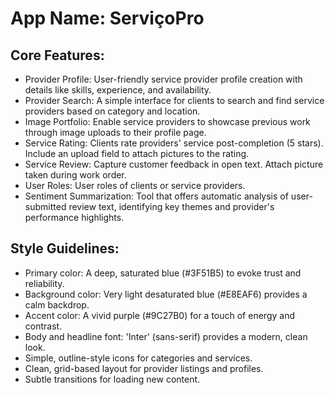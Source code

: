 # **App Name**: ServiçoPro

## Core Features:

- Provider Profile: User-friendly service provider profile creation with details like skills, experience, and availability.
- Provider Search: A simple interface for clients to search and find service providers based on category and location.
- Image Portfolio: Enable service providers to showcase previous work through image uploads to their profile page.
- Service Rating: Clients rate providers' service post-completion (5 stars). Include an upload field to attach pictures to the rating.
- Service Review: Capture customer feedback in open text. Attach picture taken during work order.
- User Roles: User roles of clients or service providers.
- Sentiment Summarization: Tool that offers automatic analysis of user-submitted review text, identifying key themes and provider's performance highlights.

## Style Guidelines:

- Primary color: A deep, saturated blue (#3F51B5) to evoke trust and reliability.
- Background color: Very light desaturated blue (#E8EAF6) provides a calm backdrop.
- Accent color: A vivid purple (#9C27B0) for a touch of energy and contrast.
- Body and headline font: 'Inter' (sans-serif) provides a modern, clean look.
- Simple, outline-style icons for categories and services.
- Clean, grid-based layout for provider listings and profiles.
- Subtle transitions for loading new content.